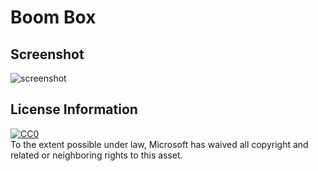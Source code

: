 # Boom Box
## Screenshot

![screenshot](screenshot/screenshot.jpg)

## License Information

[![CC0](http://i.creativecommons.org/p/zero/1.0/88x31.png)](http://creativecommons.org/publicdomain/zero/1.0/)  
To the extent possible under law, Microsoft has waived all copyright and related or neighboring rights to this asset.
